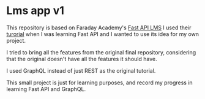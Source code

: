 # Lms app v1

This repository is based on Faraday Academy's [Fast API LMS](https://github.com/faraday-academy/fast-api-lms)
I used their [turorial](https://youtu.be/gQTRsZpR7Gw) when I was learning Fast API and I wanted to use its idea for my own project.

I tried to bring all the features from the original final repository, considering that the original doesn't have all the features it should have.

I used GraphQL instead of just REST as the original tutorial.

This small project is just for learning purposes, and record my progress in learning Fast API and GraphQL.
